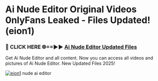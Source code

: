 # Ai Nude Editor Original Videos 0nlyFans Leaked - Files Updated! (eion1)

<h3>🔴 CLICK HERE 🌐==►► <a href="https://tinyurl.com/yrmya6cz" rel="nofollow">Ai Nude Editor Updated Files</a></h3>

Get Ai Nude Editor and all content. Now you can access all videos and pictures of Ai Nude Editor. New Updated Files 2025!

[![eion1](https://i.imgur.com/FMdXYCs.gif)](https://tinyurl.com/yrmya6cz)
nude ai editor